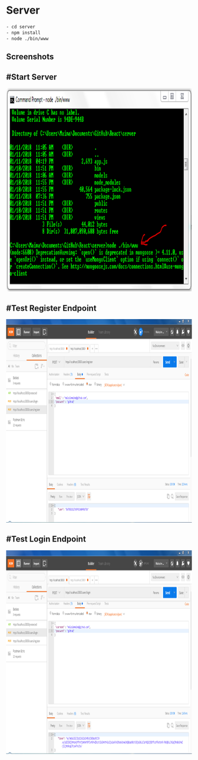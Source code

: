# Server
	- cd server
	- npm install
	- node ./bin/www

Screenshots
-------

#Start Server
-------
<a href="url"><img src="https://raw.githubusercontent.com/malcolmmaima/SpeedHack/master/Screenshots/CMD.PNG" height="550"  ></a>

#Test Register Endpoint
-------
<a href="url"><img src="https://raw.githubusercontent.com/malcolmmaima/SpeedHack/master/Screenshots/Postman-Register.PNG" height="550"  ></a>

#Test Login Endpoint
-------
<a href="url"><img src="https://raw.githubusercontent.com/malcolmmaima/SpeedHack/master/Screenshots/Postman-Login.PNG" height="550"  ></a>